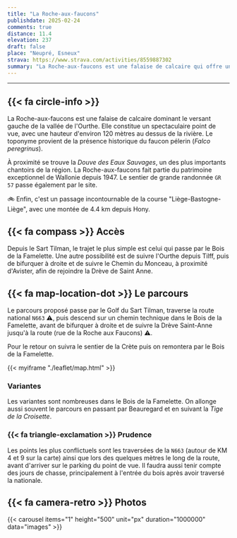 ```yaml
---
title: "La Roche-aux-faucons"
publishdate: 2025-02-24
comments: true
distance: 11.4
elevation: 237
draft: false
place: "Neupré, Esneux"
strava: https://www.strava.com/activities/8559887302
summary: "La Roche-aux-faucons est une falaise de calcaire qui offre une vue spectaculaire sur la vallée de l'Ourthe."
---
```


-------------

## {{< fa circle-info >}}

La Roche-aux-faucons est une falaise de calcaire dominant le versant gauche de la vallée de l'Ourthe. Elle constitue un spectaculaire point de vue, avec une hauteur d'environ 120 mètres au dessus de la rivière. Le toponyme provient de la présence historique du faucon pélerin (_Falco peregrinus_).

À proximité se trouve la _Douve des Eaux Sauvages_, un des plus importants chantoirs de la région. La Roche-aux-faucons fait partie du patrimoine exceptionnel de Wallonie depuis 1947. Le sentier de grande randonnée `GR 57` passe également par le site. 

🚲 Enfin, c'est un passage incontournable de la course "Liège-Bastogne-Liège", avec une montée de 4.4 km depuis Hony.


[comment]: <> (https://biodiversite.wallonie.be/fr/3248-roche-aux-faucons.html?IDD=251661754&IDC=1881)

## {{< fa compass >}} Accès

Depuis le Sart Tilman, le trajet le plus simple est celui qui passe par le Bois de la Famelette. Une autre possibilité est de suivre l'Ourthe depuis Tilff, puis de bifurquer à droite et de suivre le Chemin du Monceau, à proximité d'Avister, afin de rejoindre la Drève de Saint Anne.

## {{< fa map-location-dot >}} Le parcours

Le parcours proposé passe par le Golf du Sart Tilman, traverse la route national `N663` ⚠️, puis descend sur un chemin technique dans le Bois de la Famelette, avant de bifurquer à droite et de suivre la Drève Saint-Anne jusqu'à la route (rue de la Roche aux Faucons) ⚠️.

Pour le retour on suivra le sentier de la Crète puis on remontera par le Bois de la Famelette. 

{{< myiframe "./leaflet/map.html" >}}


### Variantes

Les variantes sont nombreuses dans le Bois de la Famelette. On allonge aussi souvent le parcours en passant par Beauregard et en suivant la _Tige de la Croisette_.

### {{< fa triangle-exclamation >}} Prudence

Les points les plus conflictuels sont les traversées de la `N663` (autour de KM 4 et 9 sur la carte) ainsi que lors des quelques mètres le long de la route, avant d'arriver sur le parking du point de vue. Il faudra aussi tenir compte des jours de chasse, principalement à l'entrée du bois après avoir traversé la nationale.

## {{< fa camera-retro >}} Photos

{{< carousel items="1" height="500" unit="px" duration="1000000" data="images" >}}

